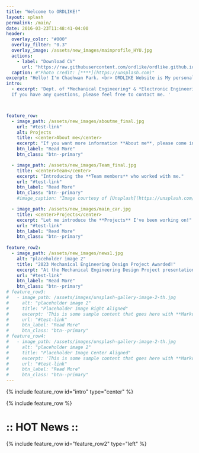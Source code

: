 ```yaml
---
title: "Welcome to ORDLIKE!"
layout: splash
permalink: /main/
date: 2016-03-23T11:48:41-04:00        
header:
  overlay_color: "#000"
  overlay_filter: "0.3"
  overlay_image: /assets/new_images/mainprofile_HYU.jpg
  actions:
    - label: "Download CV"
      url: "https://raw.githubusercontent.com/ordlike/ordlike.github.io/master/Files/C.V_Chaehwan%20Park.pdf"
  caption: #"Photo credit: [****](https://unsplash.com)"
excerpt: "Hello! I'm Chaehwan Park. <br> ORDLIKE Website is My personal homepage. "
intro: 
  - excerpt: 'Dept. of *Mechanical Engineering* & *Electronic Engineering* at Hanyang University, Seoul. 
  If you have any questions, please feel free to contact me. ' 



feature_row:
  - image_path: /assets/new_images/aboutme_final.jpg
    url: "#test-link"
    alt: Projects
    title: <center>About me</center>
    excerpt: "If you want more information **About me**, please come in!"
    btn_label: "Read More"
    btn_class: "btn--primary"

  - image_path: /assets/new_images/Team_final.jpg
    title: <center>Team</center>
    excerpt: "Introducing the **Team members** who worked with me."
    url: "#test-link"
    btn_label: "Read More"
    btn_class: "btn--primary"
    #image_caption: "Image courtesy of [Unsplash](https://unsplash.com/)"

  - image_path: /assets/new_images/main_car.jpg
    title: <center>Projects</center>
    excerpt: "Let me introduce the **Projects** I've been working on!"
    url: "#test-link"
    btn_label: "Read More"
    btn_class: "btn--primary"
    
feature_row2:
  - image_path: /assets/new_images/news1.jpg
    alt: "placeholder image 2"
    title: "2023 Mechanical Engineering Design Project Awarded!"
    excerpt: "At the Mechanical Engineering Design Project presentation held on Monday, May 22, 2023, in the lobby of HIT 6th floor and the conference room 612, our team won the award under the theme of 'Wearable Smart Key Using Gesture Recognition'"
    url: "#test-link"
    btn_label: "Read More"
    btn_class: "btn--primary"
# feature_row3:
#   - image_path: /assets/images/unsplash-gallery-image-2-th.jpg
#     alt: "placeholder image 2"
#     title: "Placeholder Image Right Aligned"
#     excerpt: 'This is some sample content that goes here with **Markdown** formatting. Right aligned with `type="right"`'
#     url: "#test-link"
#     btn_label: "Read More"
#     btn_class: "btn--primary"
# feature_row4:
#   - image_path: /assets/images/unsplash-gallery-image-2-th.jpg
#     alt: "placeholder image 2"
#     title: "Placeholder Image Center Aligned"
#     excerpt: 'This is some sample content that goes here with **Markdown** formatting. Centered with `type="center"`'
#     url: "#test-link"
#     btn_label: "Read More"
#     btn_class: "btn--primary"
---
```


{% include feature_row id="intro" type="center" %}

{% include feature_row %}

# :: HOT News ::


{% include feature_row id="feature_row2" type="left" %}

<!-- {% include feature_row id="feature_row3" type="right" %}

{% include feature_row id="feature_row4" type="center" %} -->
